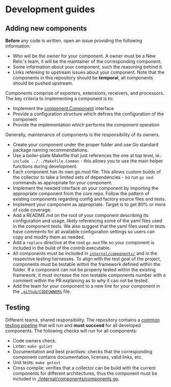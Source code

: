 # Development guides

## Adding new components

**Before** any code is written, open an issue providing the following information:

- Who will be the owner for your component. A owner must be a New Relic's team, it will
be the maintainer of the corresponding component.
- Some information about your component, such the reasoning behind it.
- Links refereing to upstream issues about your component. Note that the components in
this repository should be **temporal**, all components should be pushed upstream.

Components comprise of exporters, extensions, receivers, and processors. The key criteria to implementing a component is to:

* Implement the [component.Component](https://pkg.go.dev/go.opentelemetry.io/collector/component#Component) interface
* Provide a configuration structure which defines the configuration of the component
* Provide the implementation which performs the component operation


Generally, maintenance of components is the responsibility of its owners.

- Create your component under the proper folder and use Go standard package naming recommendations.
- Use a boiler-plate Makefile that just references the one at top level, ie.: `include ../../Makefile.Common` - this
  allows you to use the main helper functions during development.
- Each component has its own go.mod file. This allows custom builds of the collector to take a limited sets of
  dependencies - so run `go mod` commands as appropriate for your component.
- Implement the needed interface on your component by importing the appropriate component from the core repo. Follow the
  pattern of existing components regarding config and factory source files and tests.
- Implement your component as appropriate. Target is to get 80% or more of code coverage.
- Add a README.md on the root of your component describing its configuration and usage, likely referencing some of the
  yaml files used in the component tests. We also suggest that the yaml files used in tests have comments for all
  available configuration settings so users can copy and modify them as needed.
- Add a `replace` directive at the root `go.mod` file so your component is included in the build of the contrib
  executable.
- All components must be included in [`internal/components/`](./internal/components) and in the respective testing
  harnesses. To align with the test goal of the project, components must be testable within the framework defined within
  the folder. If a component can not be properly tested within the existing framework, it must increase the non testable
  components number with a comment within the PR explaining as to why it can not be tested.
- Add the team for your component to a new line for your component in the [`.github/CODEOWNERS`](./.github/CODEOWNERS) file.


## Testing

Different teams, shared responsibility. The repository contains a [common testing pipeline](./.github/workflows/build-and-test.yml)
that will run and **must succeed** for all developed components. The following checks will run for all components:

- Code owners check.
- Linter: `make golint`
- Documentation and best practises: checks that the corresponding component contains documentation, licenses, valid links, etc.
- Unit tests: `make gotest`
- Cross compile: verifies that a collector can be build with the current components for different architectures, thus the component 
must be included in [./internal/components/components.go](./internal/components/components.go).
